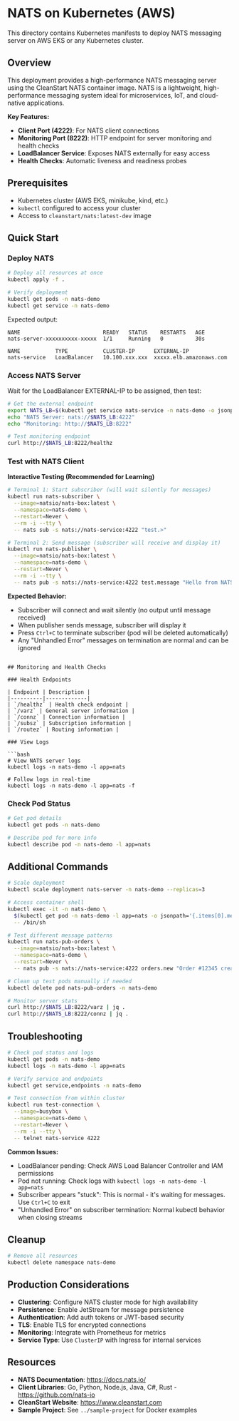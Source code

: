 # NATS on Kubernetes (AWS)

This directory contains Kubernetes manifests to deploy NATS messaging server on AWS EKS or any Kubernetes cluster.

## Overview

This deployment provides a high-performance NATS messaging server using the CleanStart NATS container image. NATS is a lightweight, high-performance messaging system ideal for microservices, IoT, and cloud-native applications.

**Key Features:**
- **Client Port (4222)**: For NATS client connections
- **Monitoring Port (8222)**: HTTP endpoint for server monitoring and health checks
- **LoadBalancer Service**: Exposes NATS externally for easy access
- **Health Checks**: Automatic liveness and readiness probes

## Prerequisites

- Kubernetes cluster (AWS EKS, minikube, kind, etc.)
- `kubectl` configured to access your cluster
- Access to `cleanstart/nats:latest-dev` image

## Quick Start

### Deploy NATS

```bash
# Deploy all resources at once
kubectl apply -f .

# Verify deployment
kubectl get pods -n nats-demo
kubectl get service -n nats-demo
```

Expected output:
```
NAME                          READY   STATUS    RESTARTS   AGE
nats-server-xxxxxxxxxx-xxxxx  1/1     Running   0          30s

NAME           TYPE           CLUSTER-IP      EXTERNAL-IP
nats-service   LoadBalancer   10.100.xxx.xxx  xxxxx.elb.amazonaws.com
```

### Access NATS Server

Wait for the LoadBalancer EXTERNAL-IP to be assigned, then test:

```bash
# Get the external endpoint
export NATS_LB=$(kubectl get service nats-service -n nats-demo -o jsonpath='{.status.loadBalancer.ingress[0].hostname}')
echo "NATS Server: nats://$NATS_LB:4222"
echo "Monitoring: http://$NATS_LB:8222"

# Test monitoring endpoint
curl http://$NATS_LB:8222/healthz
```

### Test with NATS Client

**Interactive Testing (Recommended for Learning)**
```bash
# Terminal 1: Start subscriber (will wait silently for messages)
kubectl run nats-subscriber \
  --image=natsio/nats-box:latest \
  --namespace=nats-demo \
  --restart=Never \
  --rm -i --tty \
  -- nats sub -s nats://nats-service:4222 "test.>"

# Terminal 2: Send message (subscriber will receive and display it)
kubectl run nats-publisher \
  --image=natsio/nats-box:latest \
  --namespace=nats-demo \
  --restart=Never \
  --rm -i --tty \
  -- nats pub -s nats://nats-service:4222 test.message "Hello from NATS!"
```

**Expected Behavior:**
- Subscriber will connect and wait silently (no output until message received)
- When publisher sends message, subscriber will display it
- Press `Ctrl+C` to terminate subscriber (pod will be deleted automatically)
- Any "Unhandled Error" messages on termination are normal and can be ignored


```

## Monitoring and Health Checks

### Health Endpoints

| Endpoint | Description |
|----------|-------------|
| `/healthz` | Health check endpoint |
| `/varz` | General server information |
| `/connz` | Connection information |
| `/subsz` | Subscription information |
| `/routez` | Routing information |

### View Logs

```bash
# View NATS server logs
kubectl logs -n nats-demo -l app=nats

# Follow logs in real-time
kubectl logs -n nats-demo -l app=nats -f
```

### Check Pod Status

```bash
# Get pod details
kubectl get pods -n nats-demo

# Describe pod for more info
kubectl describe pod -n nats-demo -l app=nats
```

## Additional Commands

```bash
# Scale deployment
kubectl scale deployment nats-server -n nats-demo --replicas=3

# Access container shell
kubectl exec -it -n nats-demo \
  $(kubectl get pod -n nats-demo -l app=nats -o jsonpath='{.items[0].metadata.name}') \
  -- /bin/sh

# Test different message patterns
kubectl run nats-pub-orders \
  --image=natsio/nats-box:latest \
  --namespace=nats-demo \
  --restart=Never \
  -- nats pub -s nats://nats-service:4222 orders.new "Order #12345 created"

# Clean up test pods manually if needed
kubectl delete pod nats-pub-orders -n nats-demo

# Monitor server stats
curl http://$NATS_LB:8222/varz | jq .
curl http://$NATS_LB:8222/connz | jq .
```

## Troubleshooting

```bash
# Check pod status and logs
kubectl get pods -n nats-demo
kubectl logs -n nats-demo -l app=nats

# Verify service and endpoints
kubectl get service,endpoints -n nats-demo

# Test connection from within cluster
kubectl run test-connection \
  --image=busybox \
  --namespace=nats-demo \
  --restart=Never \
  --rm -i --tty \
  -- telnet nats-service 4222
```

**Common Issues:**
- LoadBalancer pending: Check AWS Load Balancer Controller and IAM permissions
- Pod not running: Check logs with `kubectl logs -n nats-demo -l app=nats`
- Subscriber appears "stuck": This is normal - it's waiting for messages. Use `Ctrl+C` to exit
- "Unhandled Error" on subscriber termination: Normal kubectl behavior when closing streams

## Cleanup

```bash
# Remove all resources
kubectl delete namespace nats-demo
```

## Production Considerations

- **Clustering**: Configure NATS cluster mode for high availability
- **Persistence**: Enable JetStream for message persistence
- **Authentication**: Add auth tokens or JWT-based security
- **TLS**: Enable TLS for encrypted connections
- **Monitoring**: Integrate with Prometheus for metrics
- **Service Type**: Use `ClusterIP` with Ingress for internal services

## Resources

- **NATS Documentation**: https://docs.nats.io/
- **Client Libraries**: Go, Python, Node.js, Java, C#, Rust - https://github.com/nats-io
- **CleanStart Website**: https://www.cleanstart.com
- **Sample Project**: See `../sample-project` for Docker examples

